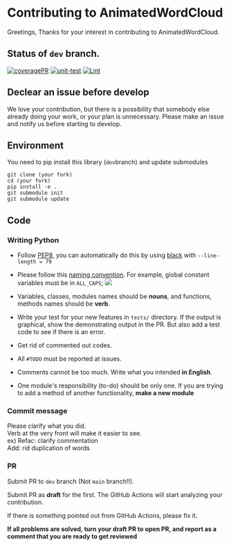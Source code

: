 # Contributing to AnimatedWordCloud
Greetings, Thanks for your interest in contributing to AnimatedWordCloud.

## Status of `dev` branch.
[![coveragePR](https://github.com/konbraphat51/AnimatedWordCloud/actions/workflows/python-coverage-PR.yml/badge.svg?branch=dev)](https://github.com/konbraphat51/AnimatedWordCloud/actions/workflows/python-coverage-PR.yml)
[![unit-test](https://github.com/konbraphat51/AnimatedWordCloud/actions/workflows/python-tester.yml/badge.svg?branch=dev)](https://github.com/konbraphat51/AnimatedWordCloud/actions/workflows/python-tester.yml)
[![Lint](https://github.com/konbraphat51/AnimatedWordCloud/actions/workflows/lint.yml/badge.svg)](https://github.com/konbraphat51/AnimatedWordCloud/actions/workflows/lint.yml)

## Declear an issue before develop
We love your contribution, but there is a possibility that somebody else already doing your work, or your plan is unnecessary. Please make an issue and notify us before starting to develop.

## Environment

You need to pip install this library (`dev`branch) and update submodules
```
git clone (your fork)
cd (your fork)
pip install -e .
git submodule init
git submodule update
```

## Code
### Writing Python
* Follow [PEP8](https://peps.python.org/pep-0008/), you can automatically do this by using [black](https://github.com/psf/black) with `--line-length = 79`

* Please follow this [naming convention](https://namingconvention.org/python/). For example, global constant variables must be in `ALL_CAPS`;
  <img src="https://i.stack.imgur.com/uBr10.png" />

* Variables, classes, modules names should be **nouns**, and functions, methods names should be **verb**.

* Write your test for your new features in `tests/` directory.
If the output is graphical, show the demonstrating output in the PR.
But also add a test code to see if there is an error.
* Get rid of commented out codes.
* All `#TODO` must be reported at issues.
* Comments cannot be too much. Write what you intended **in English**.
* One module's responsibility (to-do) should be only one. If you are trying to add a method of another functionality, **make a new module**

### Commit message
Please clarify what you did.  
Verb at the very front will make it easier to see.  
ex)
Refac: clarify commentation  
Add: rid duplication of words

### PR
Submit PR to `dev` branch (Not `main` branch!!).

Submit PR as **draft** for the first. The GitHub Actions will start analyzing your contribution.

If there is something pointed out from GitHub Actions, please fix it.

**If all problems are solved, turn your draft PR to open PR, and report as a comment that you are ready to get reviewed**

